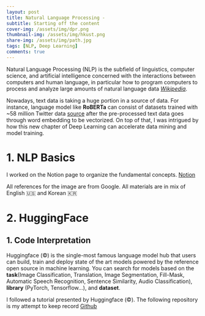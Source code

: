 ```yaml
---
layout: post
title: Natural Language Processing - 
subtitle: Starting off the content
cover-img: /assets/img/dpr.png
thumbnail-img: /assets/img/hkust.png
share-img: /assets/img/path.jpg
tags: [NLP, Deep Learning]
comments: true
---
```


Natural Language Processing (NLP) is the subfield of linguistics, computer science, and artificial intelligence concerned with the interactions between computers and human language, in particular how to program computers to process and analyze large amounts of natural language data *[Wikipedia](https://en.wikipedia.org/wiki/Natural_language_processing)*. 

Nowadays, text data is taking a huge portion in a source of data. For instance, language model like **RoBERTa** can consist of datasets trained with ~58 million Twitter data [source](https://huggingface.co/cardiffnlp/twitter-roberta-base-sentiment) after the pre-processed text data goes through word embedding to be vectorized. On top of that, I was intrigued by how this new chapter of Deep Learning can accelerate data mining and model training.  

# 1. NLP Basics

I worked on the Notion page to organize the fundamental concepts. [Notion](https://sunbinmun.notion.site/NLP-Tasks-e75c354d99d349799de62a3ec81c5f0f)

All references for the image are from Google. All materials are in mix of English 🇺🇸 and Korean 🇰🇷

# 2. HuggingFace

## 1. Code Interpretation

Huggingface (&copy;) is the single-most famous language model hub that users can build, train and deploy state of the art models powered by the reference open source in machine learning. You can search for models based on the **task**(Image Classification, Translation, Image Segmentation, Fill-Mask, Automatic Speech Recognition, Sentence Similarity, Audio Classification), **library** (PyTorch, Tensorflow...), and **dataset**. 

I followed a tutorial presented by Huggingface (&copy;). The following repository is my attempt to keep record [Github](https://github.com/msb1002/HuggingFace)





